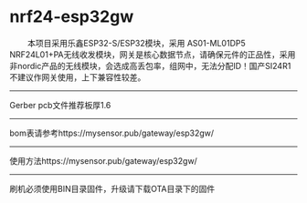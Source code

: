 # nrf24-esp32gw
&nbsp;&nbsp;&nbsp;&nbsp;&nbsp;&nbsp;&nbsp;&nbsp;本项目采用乐鑫ESP32-S/ESP32模块，采用 AS01-ML01DP5 NRF24L01+PA无线收发模块，网关是核心数据节点，请确保元件的正品性，采用非nordic产品的无线模块，会选成高丢包率，组网中，无法分配ID！国产SI24R1不建议作网关使用，上下兼容性较差。


----------

Gerber pcb文件推荐板厚1.6

----------

bom表请参考https://mysensor.pub/gateway/esp32gw/

----------

使用方法https://mysensor.pub/gateway/esp32gw/

----------
刷机必须使用BIN目录固件，升级请下载OTA目录下的固件
